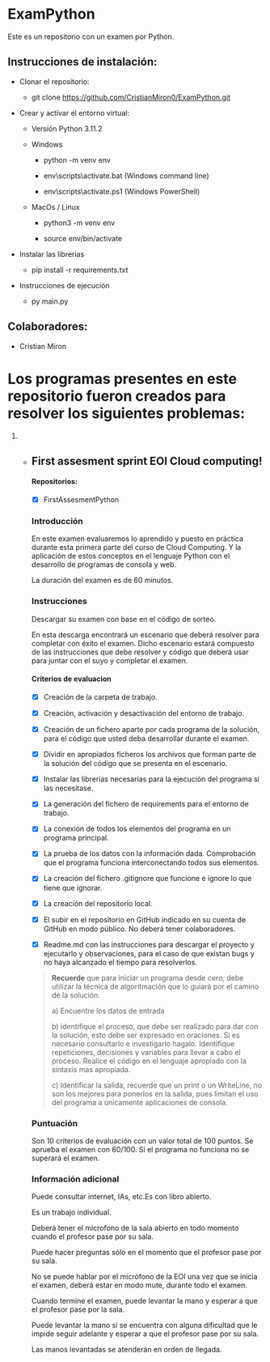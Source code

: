 # ExamPython
Este es un repositorio con un examen por Python.
## Instrucciones de instalación:
- Clonar el repositorio:

  - git clone https://github.com/CristianMiron0/ExamPython.git


- Crear y activar el entorno virtual:

  - Versión Python 3.11.2


  - Windows

    - python -m venv env


    - env\scripts\activate.bat (Windows command line)
    
    - env\scripts\activate.ps1 (Windows PowerShell)

  - MacOs / Linux

    - python3 -m venv env


    - source env/bin/activate


- Instalar las librerias

  - pip install -r requirements.txt

- Instrucciones de ejecución
  - py main.py


## Colaboradores:
- Cristian Miron

# Los programas presentes en este repositorio fueron creados para resolver los siguientes problemas:
1. - ## First assesment sprint EOI Cloud computing!

     #### Repositorios:

     - [x] FirstAssesmentPython

     ### Introducción
   
     En este examen evaluaremos lo aprendido y puesto en práctica durante esta primera parte del curso de Cloud Computing. Y la aplicación de estos conceptos en el lenguaje Python con el desarrollo de programas de consola y web. 
   
     La duración del examen es de 60 minutos.
   
     ### Instrucciones
   
     Descargar su examen con base en el código de sorteo. 
   
     En esta descarga encontrará un escenario que deberá resolver para completar con éxito el examen. Dicho escenario estará compuesto de las instrucciones que debe resolver y código que deberá usar para juntar con el suyo y completar el examen.
   
     #### Criterios de evaluacion
   
     - [x] Creación de la carpeta de trabajo.
   
     - [x] Creación, activación y desactivación del entorno de trabajo.
     - [x] Creación de un fichero aparte por cada programa de la solución, para el código que usted deba desarrollar durante el examen.
     - [x] Dividir en apropiados ficheros los archivos que forman parte de la solución del código que se presenta en el escenario.
     - [x] Instalar las librerías necesarias para la ejecución del programa si las necesitase. 
     - [x] La generación del fichero de requirements para el entorno de trabajo.
     - [x] La conexión de todos los elementos del programa en un programa principal.
     - [x] La prueba de los datos con la información dada. Comprobación que el programa funciona interconectando todos sus elementos.
     - [x] La creación del fichero .gitignore que funcione e ignore lo que tiene que ignorar.
     - [x] La creación del repositorio local.
     - [x] El subir en el repositorio en GitHub indicado en su cuenta de GitHub en modo público. No deberá tener colaboradores.
     - [x] Readme.md con las instrucciones para descargar el proyecto y ejecutarlo y observaciones, para el caso de que existan bugs y no haya alcanzado el tiempo para resolverlos.
   
     > **Recuerde** que para iniciar un programa desde cero, debe utilizar la técnica de algoritmación que lo guiará por el camino de la solución.
     >
     > a) Encuentre los datos de entrada
     >
     > b) identifique el proceso, que debe ser realizado para dar con la solución, esto debe ser expresado en oraciones. Si es necesario consultarlo e investigarlo hagalo. Identifique repeticiones, decisiones y variables para llevar a cabo el proceso. Realice el código en el lenguaje apropiado con la sintaxis mas apropiada.
     >
     > c) Identificar la salida, recuerde que un print o un WriteLine, no son los mejores para ponerlos en la salida, pues limitan el uso del programa a únicamente aplicaciones de consola.
   
     ### Puntuación 
   
     Son 10 criterios de evaluación con un valor total de 100 puntos. Se aprueba el examen con 60/100. Si el programa no funciona no se superará el examen.
   
     ### Información adicional
   
     Puede consultar internet, IAs, etc.Es con libro abierto.
   
     Es un trabajo individual.
   
     Deberá tener el microfono de la sala abierto en todo momento cuando el profesor pase por su sala.
   
     Puede hacer preguntas sólo en el momento que el profesor pase por su sala.
   
     No se puede hablar por el micrófono de la EOI una vez que se inicia el examen, deberá estar en modo mute, durante todo el examen.
   
     Cuando termine el examen, puede levantar la mano y esperar a que el profesor pase por la sala.
   
     Puede levantar la mano si se encuentra con alguna dificultad que le impide seguir adelante y esperar a que el profesor pase por su sala.
   
     Las manos levantadas se atenderán en orden de llegada.
